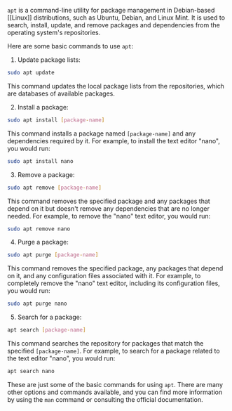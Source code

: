 `apt` is a command-line utility for package management in Debian-based [[Linux]] distributions, such as Ubuntu, Debian, and Linux Mint. It is used to search, install, update, and remove packages and dependencies from the operating system's repositories.

Here are some basic commands to use `apt`:

1.  Update package lists:

```bash
sudo apt update
```

This command updates the local package lists from the repositories, which are databases of available packages.

2.  Install a package:

```bash
sudo apt install [package-name]
```

This command installs a package named `[package-name]` and any dependencies required by it. For example, to install the text editor "nano", you would run:

```bash
sudo apt install nano
```

3.  Remove a package:

```bash
sudo apt remove [package-name]
```

This command removes the specified package and any packages that depend on it but doesn't remove any dependencies that are no longer needed. For example, to remove the "nano" text editor, you would run:

```bash
sudo apt remove nano
```

4.  Purge a package:

```bash
sudo apt purge [package-name]
```

This command removes the specified package, any packages that depend on it, and any configuration files associated with it. For example, to completely remove the "nano" text editor, including its configuration files, you would run:

```bash
sudo apt purge nano
```

5.  Search for a package:

```bash
apt search [package-name]
```

This command searches the repository for packages that match the specified `[package-name]`. For example, to search for a package related to the text editor "nano", you would run:

```bash
apt search nano
```

These are just some of the basic commands for using `apt`. There are many other options and commands available, and you can find more information by using the `man` command or consulting the official documentation.